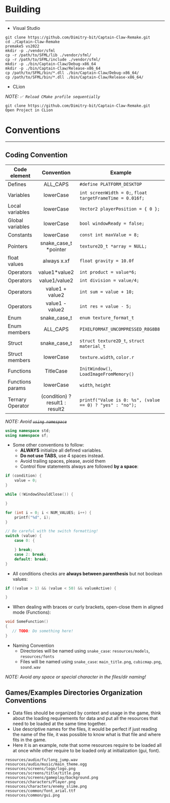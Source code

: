 # Building

---

- Visual Studio
 
```commandline
git clone https://github.com/Dimitry-bit/Captain-Claw-Remake.git
cd ./Captain-Claw-Remake
premake5 vs2022
mkdir -p ./vendor/sfml
cp -r /path/to/SFML/lib ./vendor/sfml/
cp -r /path/to/SFML/include ./vendor/sfml/
mkdir -p ./bin/Captain-Claw/Debug-x86_64
mkdir -p ./bin/Captain-Claw/Release-x86_64
cp /path/to/SFML/bin/*.dll ./bin/Captain-Claw/Debug-x86_64/
cp /path/to/SFML/bin/*.dll ./bin/Captain-Claw/Release-x86_64/
```

- CLion
 
_NOTE: `✅ Reload CMake profile sequentially`_
```commandline
git clone https://github.com/Dimitry-bit/Captain-Claw-Remake.git
Open Project in CLion
```

# Conventions

---

## Coding Convention

Code element | Convention | Example
--- | :---: | ---
Defines | ALL_CAPS | `#define PLATFORM_DESKTOP`
Variables | lowerCase | `int screenWidth = 0;`, `float targetFrameTime = 0.016f;`
Local variables | lowerCase | `Vector2 playerPosition = { 0 };`
Global variables | lowerCase | `bool windowReady = false;`
Constants | lowerCase | `const int maxValue = 8;`
Pointers | snake_case_t *pointer | `texture2D_t *array = NULL;`
float values | always x.xf | `float gravity = 10.0f`
Operators | value1*value2 | `int product = value*6;`
Operators | value1/value2 | `int division = value/4;`
Operators | value1 + value2 | `int sum = value + 10;`
Operators | value1 - value2 | `int res = value - 5;`
Enum | snake_case_t | `enum texture_format_t`
Enum members | ALL_CAPS | `PIXELFORMAT_UNCOMPRESSED_R8G8B8`
Struct | snake_case_t | `struct texture2D_t`, `struct material_t`
Struct members | lowerCase | `texture.width`, `color.r`
Functions | TitleCase | `InitWindow()`, `LoadImageFromMemory()`
Functions params | lowerCase | `width`, `height`
Ternary Operator | (condition) ? result1 : result2 | `printf("Value is 0: %s", (value == 0) ? "yes" : "no");`

_NOTE: Avoid ~~`using namespace`~~_
```cpp 
using namespace std;
using namespace sf;
```

- Some other conventions to follow:
	 - **ALWAYS** initialize all defined variables.
	 - **Do not use TABS**, use 4 spaces instead.
	 - Avoid trailing spaces, please, avoid them
	 - Control flow statements always are followed **by a space**:

```cpp
if (condition) {
	value = 0;
}

while (!WindowShouldClose()) {

}

for (int i = 0; i < NUM_VALUES; i++) {
	printf("%d", i);
}

// Be careful with the switch formatting!
switch (value) {
    case 0: {

    } break;
    case 2: break;
    default: break;
}
```

 - All conditions checks are **always between parenthesis** but not boolean values:
```cpp
if ((value > 1) && (value < 50) && valueActive) {

}
```

 - When dealing with braces or curly brackets, open-close them in aligned mode (Functions):
```cpp
void SomeFunction()
{
   // TODO: Do something here!
}
```

* Naming Convention
	- Directories will be named using `snake_case`: `resources/models`, `resources/fonts`
	- Files will be named using `snake_case`: `main_title.png`, `cubicmap.png`, `sound.wav`

_NOTE: Avoid any space or special character in the files/dir naming!_ 

## Games/Examples Directories Organization Conventions
  
 - Data files should be organized by context and usage in the game, think about the loading requirements for data and put all the resources that need to be loaded at the same time together.
 - Use descriptive names for the files, it would be perfect if just reading the name of the file, it was possible to know what is that file and where fits in the game.
 - Here it is an example, note that some resources require to be loaded all at once while other require to be loaded only at initialization (gui, font).
  
```
resources/audio/fx/long_jump.wav
resources/audio/music/main_theme.ogg
resources/screens/logo/logo.png
resources/screens/title/title.png
resources/screens/gameplay/background.png
resources/characters/Player.png
resources/characters/enemy_slime.png
resources/common/font_arial.ttf
resources/common/gui.png
```